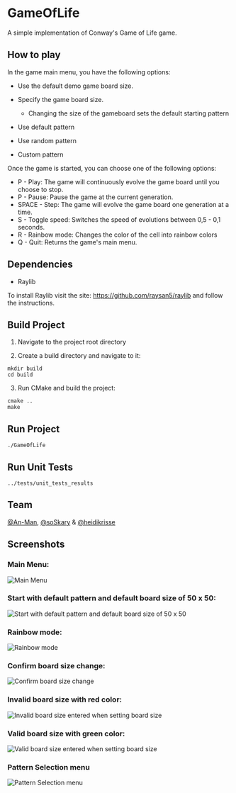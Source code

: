# GameOfLife

A simple implementation of Conway's Game of Life game. 

## How to play

In the game main menu, you have the following options:

- Use the default demo game board size.
- Specify the game board size.
    * Changing the size of the gameboard sets the default starting pattern

- Use default pattern
- Use random pattern
- Custom pattern

Once the game is started, you can choose one of the following options:

- P - Play: The game will continuously evolve the game board until you choose to stop.
- P - Pause: Pause the game at the current generation.
- SPACE - Step: The game will evolve the game board one generation at a time.
- S - Toggle speed: Switches the speed of evolutions between 0,5 - 0,1 seconds.
- R - Rainbow mode: Changes the color of the cell into rainbow colors
- Q - Quit: Returns the game's main menu.

## Dependencies

- Raylib

To install Raylib visit the site: https://github.com/raysan5/raylib and follow the instructions.  

## Build Project

1. Navigate to the project root directory

2. Create a build directory and navigate to it:

```shell
mkdir build
cd build
```

3. Run CMake and build the project:

```shell
cmake ..
make
```

## Run Project

```shell
./GameOfLife
```

## Run Unit Tests

```shell
../tests/unit_tests_results
```

## Team


[@An-Man](https://github.com/An-Man), [@soSkary](https://github.com/soSkary) & [@heidikrisse](https://github.com/heidikrisse)

## Screenshots

### Main Menu:
![Main Menu](pictures/main_menu_default_settings.png)

### Start with default pattern and default board size of 50 x 50:
![Start with default pattern and default board size of 50 x 50](pictures/default_pattern_default_size_rainbow_mode.png)

### Rainbow mode:
![Rainbow mode](pictures/rainbow_mode.png)

### Confirm board size change:
![Confirm board size change](pictures/change_boardsize_confirmation.png)

### Invalid board size with red color:
![Invalid board size entered when setting board size](pictures/set_boardsize_invalid_value.png)

### Valid board size with green color:
![Valid board size entered when setting board size](pictures/set_boardsize_valid_value.png)

### Pattern Selection menu
![Pattern Selection menu](pictures/pattern_selection_menu.png)


